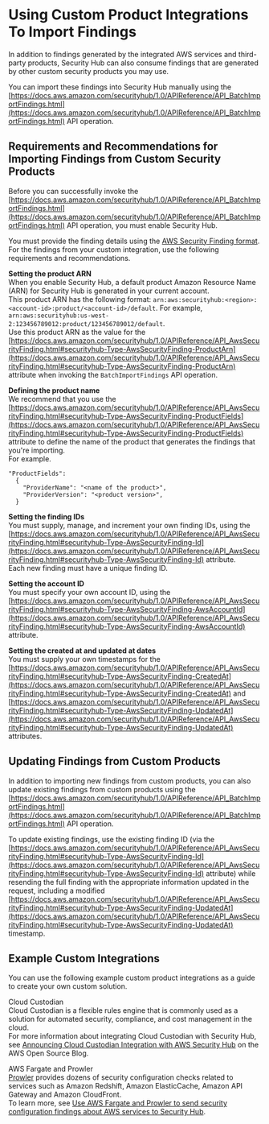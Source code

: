 # Using Custom Product Integrations To Import Findings<a name="securityhub-custom-providers"></a>

In addition to findings generated by the integrated AWS services and third\-party products, Security Hub can also consume findings that are generated by other custom security products you may use\.

You can import these findings into Security Hub manually using the [https://docs.aws.amazon.com/securityhub/1.0/APIReference/API_BatchImportFindings.html](https://docs.aws.amazon.com/securityhub/1.0/APIReference/API_BatchImportFindings.html) API operation\.

## Requirements and Recommendations for Importing Findings from Custom Security Products<a name="securityhub-custom-providers-bfi-reqs"></a>

Before you can successfully invoke the [https://docs.aws.amazon.com/securityhub/1.0/APIReference/API_BatchImportFindings.html](https://docs.aws.amazon.com/securityhub/1.0/APIReference/API_BatchImportFindings.html) API operation, you must enable Security Hub\.

You must provide the finding details using the [AWS Security Finding format](https://docs.aws.amazon.com/securityhub/latest/userguide/securityhub-findings-format.html)\. For the findings from your custom integration, use the following requirements and recommendations\.

**Setting the product ARN**  
When you enable Security Hub, a default product Amazon Resource Name \(ARN\) for Security Hub is generated in your current account\.  
This product ARN has the following format: `arn:aws:securityhub:<region>:<account-id>:product/<account-id>/default`\. For example, `arn:aws:securityhub:us-west-2:123456789012:product/123456789012/default`\.  
Use this product ARN as the value for the [https://docs.aws.amazon.com/securityhub/1.0/APIReference/API_AwsSecurityFinding.html#securityhub-Type-AwsSecurityFinding-ProductArn](https://docs.aws.amazon.com/securityhub/1.0/APIReference/API_AwsSecurityFinding.html#securityhub-Type-AwsSecurityFinding-ProductArn) attribute when invoking the `BatchImportFindings` API operation\.

**Defining the product name**  
We recommend that you use the [https://docs.aws.amazon.com/securityhub/1.0/APIReference/API_AwsSecurityFinding.html#securityhub-Type-AwsSecurityFinding-ProductFields](https://docs.aws.amazon.com/securityhub/1.0/APIReference/API_AwsSecurityFinding.html#securityhub-Type-AwsSecurityFinding-ProductFields) attribute to define the name of the product that generates the findings that you're importing\.  
For example\.  

```
"ProductFields": 
  {
    "ProviderName": "<name of the product>",
    "ProviderVersion": "<product version>",
  }
```

**Setting the finding IDs**  
You must supply, manage, and increment your own finding IDs, using the [https://docs.aws.amazon.com/securityhub/1.0/APIReference/API_AwsSecurityFinding.html#securityhub-Type-AwsSecurityFinding-Id](https://docs.aws.amazon.com/securityhub/1.0/APIReference/API_AwsSecurityFinding.html#securityhub-Type-AwsSecurityFinding-Id) attribute\.  
Each new finding must have a unique finding ID\.

**Setting the account ID**  
You must specify your own account ID, using the [https://docs.aws.amazon.com/securityhub/1.0/APIReference/API_AwsSecurityFinding.html#securityhub-Type-AwsSecurityFinding-AwsAccountId](https://docs.aws.amazon.com/securityhub/1.0/APIReference/API_AwsSecurityFinding.html#securityhub-Type-AwsSecurityFinding-AwsAccountId) attribute\.

**Setting the created at and updated at dates**  
You must supply your own timestamps for the [https://docs.aws.amazon.com/securityhub/1.0/APIReference/API_AwsSecurityFinding.html#securityhub-Type-AwsSecurityFinding-CreatedAt](https://docs.aws.amazon.com/securityhub/1.0/APIReference/API_AwsSecurityFinding.html#securityhub-Type-AwsSecurityFinding-CreatedAt) and [https://docs.aws.amazon.com/securityhub/1.0/APIReference/API_AwsSecurityFinding.html#securityhub-Type-AwsSecurityFinding-UpdatedAt](https://docs.aws.amazon.com/securityhub/1.0/APIReference/API_AwsSecurityFinding.html#securityhub-Type-AwsSecurityFinding-UpdatedAt) attributes\.

## Updating Findings from Custom Products<a name="securityhub-custom-providers-update-findings"></a>

In addition to importing new findings from custom products, you can also update existing findings from custom products using the [https://docs.aws.amazon.com/securityhub/1.0/APIReference/API_BatchImportFindings.html](https://docs.aws.amazon.com/securityhub/1.0/APIReference/API_BatchImportFindings.html) API operation\.

To update existing findings, use the existing finding ID \(via the [https://docs.aws.amazon.com/securityhub/1.0/APIReference/API_AwsSecurityFinding.html#securityhub-Type-AwsSecurityFinding-Id](https://docs.aws.amazon.com/securityhub/1.0/APIReference/API_AwsSecurityFinding.html#securityhub-Type-AwsSecurityFinding-Id) attribute\) while resending the full finding with the appropriate information updated in the request, including a modified [https://docs.aws.amazon.com/securityhub/1.0/APIReference/API_AwsSecurityFinding.html#securityhub-Type-AwsSecurityFinding-UpdatedAt](https://docs.aws.amazon.com/securityhub/1.0/APIReference/API_AwsSecurityFinding.html#securityhub-Type-AwsSecurityFinding-UpdatedAt) timestamp\.

## Example Custom Integrations<a name="securityhub-custom-providers-examples"></a>

You can use the following example custom product integrations as a guide to create your own custom solution\.

Cloud Custodian  
Cloud Custodian is a flexible rules engine that is commonly used as a solution for automated security, compliance, and cost management in the cloud\.  
For more information about integrating Cloud Custodian with Security Hub, see [Announcing Cloud Custodian Integration with AWS Security Hub](http://aws.amazon.com/blogs/opensource/announcing-cloud-custodian-integration-aws-security-hub/) on the AWS Open Source Blog\.

AWS Fargate and Prowler  
[Prowler](https://github.com/toniblyx/prowler) provides dozens of security configuration checks related to services such as Amazon Redshift, Amazon ElasticCache, Amazon API Gateway and Amazon CloudFront\.  
To learn more, see [Use AWS Fargate and Prowler to send security configuration findings about AWS services to Security Hub](https://aws.amazon.com/blogs/security/use-aws-fargate-prowler-send-security-configuration-findings-about-aws-services-security-hub/)\.